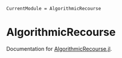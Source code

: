 ```@meta
CurrentModule = AlgorithmicRecourse
```

# AlgorithmicRecourse

Documentation for [AlgorithmicRecourse.jl](https://github.com/pat-alt/AlgorithmicRecourse.jl).

```@index
```
